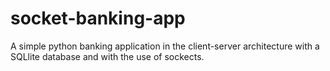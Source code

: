 # socket-banking-app
A simple python banking application in the client-server architecture with a SQLlite database and with the use of sockects.
